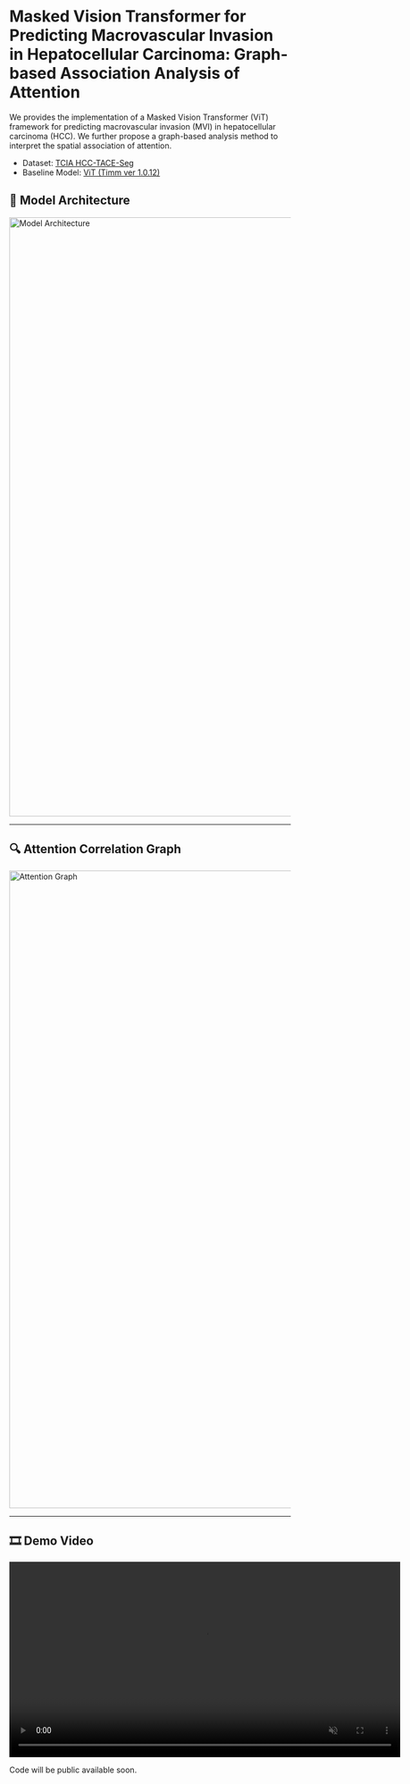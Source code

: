 # Masked Vision Transformer for Predicting Macrovascular Invasion in Hepatocellular Carcinoma: Graph-based Association Analysis of Attention

We provides the implementation of a Masked Vision Transformer (ViT) framework for predicting macrovascular invasion (MVI) in hepatocellular carcinoma (HCC). We further propose a graph-based analysis method to interpret the spatial association of attention.

- Dataset: [TCIA HCC-TACE-Seg](https://wiki.cancerimagingarchive.net/display/Public/HCC-TACE-Seg](https://www.cancerimagingarchive.net/collection/hcc-tace-seg/))
- Baseline Model: [ViT (Timm ver 1.0.12)](https://github.com/huggingface/pytorch-image-models/blob/main/timm/models/vision_transformer.py)

## 🧠 Model Architecture

<img width="1073" alt="Model Architecture" src="https://github.com/user-attachments/assets/f4acd3e1-a788-41d2-9fdd-f31a9bb47e8c" />

---

## 🔍 Attention Correlation Graph

<img width="1142" alt="Attention Graph" src="https://github.com/user-attachments/assets/23d4589f-cce2-415b-9be7-ee1a15ff491a" />

---

## 🎞️ Demo Video

<video src="https://github.com/user-attachments/assets/db8357e4-c19c-4484-8b91-5d21d9dd99d5" autoplay loop muted playsinline width="700">
Your browser does not support the video tag.
</video>

Code will be public available soon.
